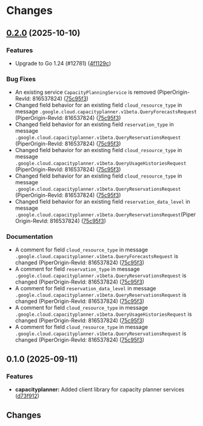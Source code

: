 # Changes

## [0.2.0](https://github.com/googleapis/google-cloud-go/releases/tag/capacityplanner%2Fv0.2.0) (2025-10-10)

### Features

* Upgrade to Go 1.24 (#12781) ([4f1129c](https://github.com/googleapis/google-cloud-go/commit/4f1129c))

### Bug Fixes

* An existing service `CapacityPlanningService` is removed (PiperOrigin-RevId: 816537824) ([75c95f3](https://github.com/googleapis/google-cloud-go/commit/75c95f3))
* Changed field behavior for an existing field `cloud_resource_type` in message `.google.cloud.capacityplanner.v1beta.QueryForecastsRequest` (PiperOrigin-RevId: 816537824) ([75c95f3](https://github.com/googleapis/google-cloud-go/commit/75c95f3))
* Changed field behavior for an existing field `reservation_type` in message `.google.cloud.capacityplanner.v1beta.QueryReservationsRequest` (PiperOrigin-RevId: 816537824) ([75c95f3](https://github.com/googleapis/google-cloud-go/commit/75c95f3))
* Changed field behavior for an existing field `cloud_resource_type` in message `.google.cloud.capacityplanner.v1beta.QueryUsageHistoriesRequest` (PiperOrigin-RevId: 816537824) ([75c95f3](https://github.com/googleapis/google-cloud-go/commit/75c95f3))
* Changed field behavior for an existing field `cloud_resource_type` in message `.google.cloud.capacityplanner.v1beta.QueryReservationsRequest` (PiperOrigin-RevId: 816537824) ([75c95f3](https://github.com/googleapis/google-cloud-go/commit/75c95f3))
* Changed field behavior for an existing field `reservation_data_level` in message `.google.cloud.capacityplanner.v1beta.QueryReservationsRequest`(PiperOrigin-RevId: 816537824) ([75c95f3](https://github.com/googleapis/google-cloud-go/commit/75c95f3))

### Documentation

* A comment for field `cloud_resource_type` in message `.google.cloud.capacityplanner.v1beta.QueryForecastsRequest` is changed (PiperOrigin-RevId: 816537824) ([75c95f3](https://github.com/googleapis/google-cloud-go/commit/75c95f3))
* A comment for field `reservation_type` in message `.google.cloud.capacityplanner.v1beta.QueryReservationsRequest` is changed (PiperOrigin-RevId: 816537824) ([75c95f3](https://github.com/googleapis/google-cloud-go/commit/75c95f3))
* A comment for field `reservation_data_level` in message `.google.cloud.capacityplanner.v1beta.QueryReservationsRequest` is changed (PiperOrigin-RevId: 816537824) ([75c95f3](https://github.com/googleapis/google-cloud-go/commit/75c95f3))
* A comment for field `cloud_resource_type` in message `.google.cloud.capacityplanner.v1beta.QueryUsageHistoriesRequest` is changed (PiperOrigin-RevId: 816537824) ([75c95f3](https://github.com/googleapis/google-cloud-go/commit/75c95f3))
* A comment for field `cloud_resource_type` in message `.google.cloud.capacityplanner.v1beta.QueryReservationsRequest` is changed (PiperOrigin-RevId: 816537824) ([75c95f3](https://github.com/googleapis/google-cloud-go/commit/75c95f3))

## 0.1.0 (2025-09-11)


### Features

* **capacityplanner:** Added client library for capacity planner services ([d73f912](https://github.com/googleapis/google-cloud-go/commit/d73f9123be77bb3278f48d510cd0fb22feb605bc))

## Changes

